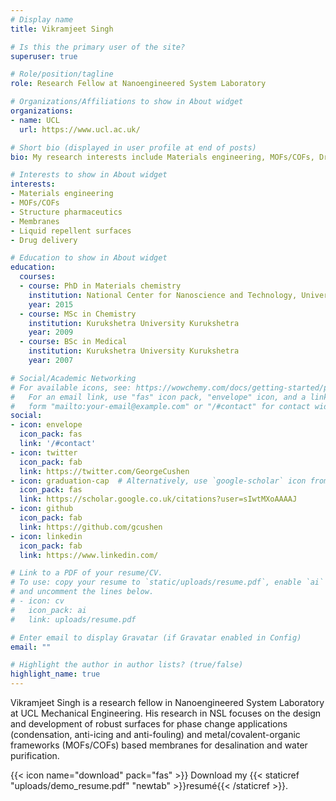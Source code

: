 ```yaml
---
# Display name
title: Vikramjeet Singh

# Is this the primary user of the site?
superuser: true

# Role/position/tagline
role: Research Fellow at Nanoengineered System Laboratory

# Organizations/Affiliations to show in About widget
organizations:
- name: UCL
  url: https://www.ucl.ac.uk/

# Short bio (displayed in user profile at end of posts)
bio: My research interests include Materials engineering, MOFs/COFs, Drug delivery and Membranes.

# Interests to show in About widget
interests:
- Materials engineering
- MOFs/COFs
- Structure pharmaceutics
- Membranes
- Liquid repellent surfaces
- Drug delivery

# Education to show in About widget
education:
  courses:
  - course: PhD in Materials chemistry
    institution: National Center for Nanoscience and Technology, University of Chinese Academy of Sciences
    year: 2015
  - course: MSc in Chemistry
    institution: Kurukshetra University Kurukshetra
    year: 2009
  - course: BSc in Medical
    institution: Kurukshetra University Kurukshetra
    year: 2007

# Social/Academic Networking
# For available icons, see: https://wowchemy.com/docs/getting-started/page-builder/#icons
#   For an email link, use "fas" icon pack, "envelope" icon, and a link in the
#   form "mailto:your-email@example.com" or "/#contact" for contact widget.
social:
- icon: envelope
  icon_pack: fas
  link: '/#contact'
- icon: twitter
  icon_pack: fab
  link: https://twitter.com/GeorgeCushen
- icon: graduation-cap  # Alternatively, use `google-scholar` icon from `ai` icon pack
  icon_pack: fas
  link: https://scholar.google.co.uk/citations?user=sIwtMXoAAAAJ
- icon: github
  icon_pack: fab
  link: https://github.com/gcushen
- icon: linkedin
  icon_pack: fab
  link: https://www.linkedin.com/

# Link to a PDF of your resume/CV.
# To use: copy your resume to `static/uploads/resume.pdf`, enable `ai` icons in `params.toml`, 
# and uncomment the lines below.
# - icon: cv
#   icon_pack: ai
#   link: uploads/resume.pdf

# Enter email to display Gravatar (if Gravatar enabled in Config)
email: ""

# Highlight the author in author lists? (true/false)
highlight_name: true
---
```


Vikramjeet Singh is a research fellow in Nanoengineered System Laboratory at UCL Mechanical Engineering. His research in NSL focuses on the design and development of robust surfaces for phase change applications (condensation, anti-icing and anti-fouling) and metal/covalent-organic frameworks (MOFs/COFs) based membranes for desalination and water purification.



{{< icon name="download" pack="fas" >}} Download my {{< staticref "uploads/demo_resume.pdf" "newtab" >}}resumé{{< /staticref >}}.
